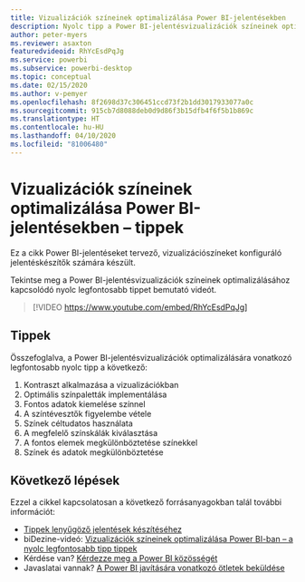 ```yaml
---
title: Vizualizációk színeinek optimalizálása Power BI-jelentésekben
description: Nyolc tipp a Power BI-jelentésvizualizációk színeinek optimalizálásához a Power BI Desktopban vagy a Power BI szolgáltatásban.
author: peter-myers
ms.reviewer: asaxton
featuredvideoid: RhYcEsdPqJg
ms.service: powerbi
ms.subservice: powerbi-desktop
ms.topic: conceptual
ms.date: 02/15/2020
ms.author: v-pemyer
ms.openlocfilehash: 8f2698d37c306451ccd73f2b1dd3017933077a0c
ms.sourcegitcommit: 915cb7d8088deb0d9d86f3b15dfb4f6f5b1b869c
ms.translationtype: HT
ms.contentlocale: hu-HU
ms.lasthandoff: 04/10/2020
ms.locfileid: "81006480"
---
```

# <a name="tips-to-optimize-visual-colors-in-power-bi-reports"></a>Vizualizációk színeinek optimalizálása Power BI-jelentésekben – tippek

Ez a cikk Power BI-jelentéseket tervező, vizualizációszíneket konfiguráló jelentéskészítők számára készült.

Tekintse meg a Power BI-jelentésvizualizációk színeinek optimalizálásához kapcsolódó nyolc legfontosabb tippet bemutató videót.

> [!VIDEO https://www.youtube.com/embed/RhYcEsdPqJg]

## <a name="tips"></a>Tippek

Összefoglalva, a Power BI-jelentésvizualizációk optimalizálására vonatkozó legfontosabb nyolc tipp a következő:

1. Kontraszt alkalmazása a vizualizációkban
1. Optimális színpaletták implementálása
1. Fontos adatok kiemelése színnel
1. A színtévesztők figyelembe vétele
1. Színek céltudatos használata
1. A megfelelő színskálák kiválasztása
1. A fontos elemek megkülönböztetése színekkel
1. Színek és adatok megkülönböztetése

## <a name="next-steps"></a>Következő lépések

Ezzel a cikkel kapcsolatosan a következő forrásanyagokban talál további információt:

- [Tippek lenyűgöző jelentések készítéséhez](../power-bi-reports-tips-and-tricks-for-creating.md)
- biDezine-videó: [Vizualizációk színeinek optimalizálása Power BI-ban – a nyolc legfontosabb tipp tippek](https://www.youtube.com/watch?v=RhYcEsdPqJg)
- Kérdése van? [Kérdezze meg a Power BI közösségét](https://community.powerbi.com/)
- Javaslatai vannak? [A Power BI javítására vonatkozó ötletek beküldése](https://ideas.powerbi.com)

